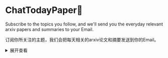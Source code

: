 # ChatTodayPaper📑

Subscribe to the topics you follow, and we'll send you the everyday relevant arxiv papers and summaries to your Email.

订阅你所关注的主题，我们会把每天相关的arxiv论文和摘要发送到你的Email。


<details>
<summary>展开查看</summary>

System.out.println("Hello to see U!");

</details>
